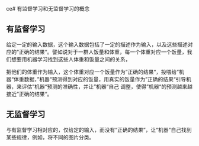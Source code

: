 ce# 有监督学习和无监督学习的概念
## 有监督学习
  给定一定的输入数据，这个输入数据包括了一定的描述作为输入，以及这些描述对应的“正确的结果“。譬如说对于一群人饭量和体重，每一个体重对应一个饭量，我们想要用机器学习找到这些人体重和饭量之间的关系，
  
  把他们的体重作为输入，这个体重对应一个饭量作为”正确的结果“，投喂给”机器“体重数据，”机器“预测得到对应的饭量，用真实的饭量作为”正确的结果“引导机器，来评估”机器“预测的准确性，并让”机器“自己
  调整，使得”机器“的预测越来越接近”正确的结果“。
## 无监督学习
  与有监督学习相对应的，仅给定的输入，而没有“正确的结果”，让“机器”自己找到某些规律，例如，将不同的图片分类。

